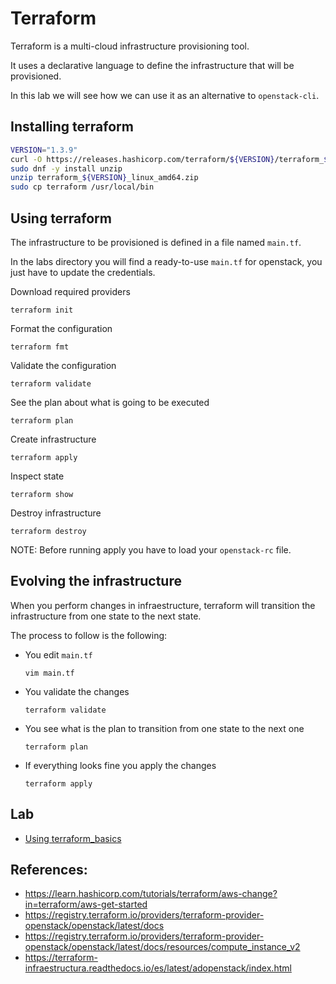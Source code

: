 # Terraform
Terraform is a multi-cloud infrastructure provisioning tool.

It uses a declarative language to define the infrastructure that will be provisioned.

In this lab we will see how we can use it as an alternative to `openstack-cli`.

## Installing terraform
```bash
VERSION="1.3.9"
curl -O https://releases.hashicorp.com/terraform/${VERSION}/terraform_${VERSION}_linux_amd64.zip
sudo dnf -y install unzip
unzip terraform_${VERSION}_linux_amd64.zip
sudo cp terraform /usr/local/bin
```

## Using terraform
The infrastructure to be provisioned is defined in a file named `main.tf`.

In the labs directory you will find a ready-to-use `main.tf` for openstack, you just have to update the credentials.

Download required providers

    terraform init

Format the configuration

    terraform fmt

Validate the configuration

    terraform validate

See the plan about what is going to be executed

    terraform plan

Create infrastructure

    terraform apply

Inspect state

    terraform show

Destroy infrastructure

    terraform destroy

NOTE: Before running apply you have to load your `openstack-rc` file.

## Evolving the infrastructure
When you perform changes in infraestructure, terraform will transition the infrastructure from one state to the next state.

The process to follow is the following:
- You edit `main.tf`
    ```
    vim main.tf
    ```
- You validate the changes
    ```
    terraform validate
    ```
- You see what is the plan to transition from one state to the next one
    ```
    terraform plan
    ```
- If everything looks fine you apply the changes
    ```
    terraform apply
    ```

## Lab
- [Using terraform_basics](labs/using_terraform_basics)

## References:
- https://learn.hashicorp.com/tutorials/terraform/aws-change?in=terraform/aws-get-started
- https://registry.terraform.io/providers/terraform-provider-openstack/openstack/latest/docs
- https://registry.terraform.io/providers/terraform-provider-openstack/openstack/latest/docs/resources/compute_instance_v2
- https://terraform-infraestructura.readthedocs.io/es/latest/adopenstack/index.html

